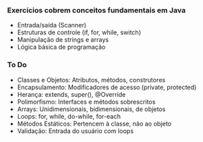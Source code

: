 ### Exercícios cobrem conceitos fundamentais em Java
- Entrada/saída (Scanner)
- Estruturas de controle (if, for, while, switch)
- Manipulação de strings e arrays
- Lógica básica de programação

### To Do
- Classes e Objetos: Atributos, métodos, construtores
- Encapsulamento: Modificadores de acesso (private, protected)
- Herança: extends, super(), @Override
- Polimorfismo: Interfaces e métodos sobrescritos
- Arrays: Unidimensionais, bidimensionais, de objetos
- Loops: for, while, do-while, for-each
- Métodos Estáticos: Pertencem à classe, não ao objeto
- Validação: Entrada do usuário com loops
